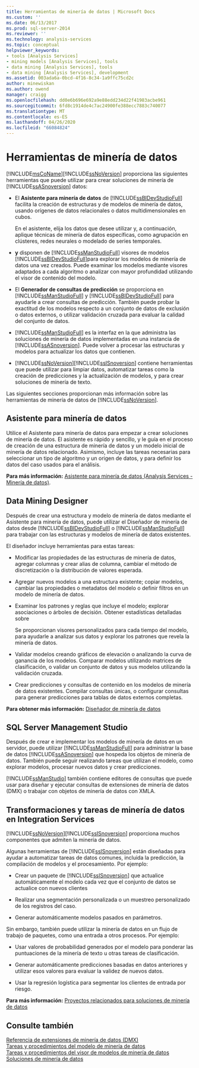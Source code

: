 ```yaml
---
title: Herramientas de minería de datos | Microsoft Docs
ms.custom: ''
ms.date: 06/13/2017
ms.prod: sql-server-2014
ms.reviewer: ''
ms.technology: analysis-services
ms.topic: conceptual
helpviewer_keywords:
- tools [Analysis Services]
- mining models [Analysis Services], tools
- data mining [Analysis Services], tools
- data mining [Analysis Services], development
ms.assetid: 003ada6a-0bcd-4f16-8c34-1a9ffc75cd2c
author: minewiskan
ms.author: owend
manager: craigg
ms.openlocfilehash: dd0e6b696e692a9e88edd234d22f41983acbe961
ms.sourcegitcommit: 6fd8c1914de4c7ac24900fe388ecc7883c740077
ms.translationtype: MT
ms.contentlocale: es-ES
ms.lasthandoff: 04/26/2020
ms.locfileid: "66084824"
---
```

# <a name="data-mining-tools"></a>Herramientas de minería de datos
  [!INCLUDE[msCoName](../../includes/msconame-md.md)][!INCLUDE[ssNoVersion](../../includes/ssnoversion-md.md)] proporciona las siguientes herramientas que puede utilizar para crear soluciones de minería de [!INCLUDE[ssASnoversion](../../includes/ssasnoversion-md.md)] datos:  
  
-   El **Asistente para minería de datos** de [!INCLUDE[ssBIDevStudioFull](../../includes/ssbidevstudiofull-md.md)] facilita la creación de estructuras y de modelos de minería de datos, usando orígenes de datos relacionales o datos multidimensionales en cubos.  
  
     En el asistente, elija los datos que desee utilizar y, a continuación, aplique técnicas de minería de datos específicas, como agrupación en clústeres, redes neurales o modelado de series temporales.  
  
-   **y** disponen de [!INCLUDE[ssManStudioFull](../../includes/ssmanstudiofull-md.md)] visores de modelos [!INCLUDE[ssBIDevStudioFull](../../includes/ssbidevstudiofull-md.md)]para explorar los modelos de minería de datos una vez creados.  Puede examinar los modelos mediante visores adaptados a cada algoritmo o analizar con mayor profundidad utilizando el visor de contenido del modelo.  
  
-   El **Generador de consultas de predicción** se proporciona en [!INCLUDE[ssManStudioFull](../../includes/ssmanstudiofull-md.md)] y [!INCLUDE[ssBIDevStudioFull](../../includes/ssbidevstudiofull-md.md)] para ayudarle a crear consultas de predicción. También puede probar la exactitud de los modelos respecto a un conjunto de datos de exclusión o datos externos, o utilizar validación cruzada para evaluar la calidad del conjunto de datos.  
  
-   [!INCLUDE[ssManStudioFull](../../includes/ssmanstudiofull-md.md)] es la interfaz en la que administra las soluciones de minería de datos implementadas en una instancia de [!INCLUDE[ssASnoversion](../../includes/ssasnoversion-md.md)]. Puede volver a procesar las estructuras y modelos para actualizar los datos que contienen.  
  
-   [!INCLUDE[ssNoVersion](../../includes/ssnoversion-md.md)][!INCLUDE[ssISnoversion](../../includes/ssisnoversion-md.md)] contiene herramientas que puede utilizar para limpiar datos, automatizar tareas como la creación de predicciones y la actualización de modelos, y para crear soluciones de minería de texto.  
  
 Las siguientes secciones proporcionan más información sobre las herramientas de minería de datos de [!INCLUDE[ssNoVersion](../../includes/ssnoversion-md.md)].  
  
## <a name="data-mining-wizard"></a>Asistente para minería de datos  
 Utilice el Asistente para minería de datos para empezar a crear soluciones de minería de datos. El asistente es rápido y sencillo, y le guía en el proceso de creación de una estructura de minería de datos y un modelo inicial de minería de datos relacionado. Asimismo, incluye las tareas necesarias para seleccionar un tipo de algoritmo y un origen de datos, y para definir los datos del caso usados para el análisis.  
  
 **Para más información:** [Asistente para minería de datos &#40;Analysis Services - Minería de datos&#41;](data-mining-wizard-analysis-services-data-mining.md).  
  
## <a name="data-mining-designer"></a>Data Mining Designer  
 Después de crear una estructura y modelo de minería de datos mediante el Asistente para minería de datos, puede utilizar el Diseñador de minería de datos desde [!INCLUDE[ssBIDevStudioFull](../../includes/ssbidevstudiofull-md.md)] o [!INCLUDE[ssManStudioFull](../../includes/ssmanstudiofull-md.md)] para trabajar con las estructuras y modelos de minería de datos existentes.  
  
 El diseñador incluye herramientas para estas tareas:  
  
-   Modificar las propiedades de las estructuras de minería de datos, agregar columnas y crear alias de columna, cambiar el método de discretización o la distribución de valores esperada.  
  
-   Agregar nuevos modelos a una estructura existente; copiar modelos, cambiar las propiedades o metadatos del modelo o definir filtros en un modelo de minería de datos.  
  
-   Examinar los patrones y reglas que incluye el modelo; explorar asociaciones o árboles de decisión. Obtener estadísticas detalladas sobre  
  
     Se proporcionan visores personalizados para cada tiempo del modelo, para ayudarle a analizar sus datos y explorar los patrones que revela la minería de datos.  
  
-   Validar modelos creando gráficos de elevación o analizando la curva de ganancia de los modelos. Comparar modelos utilizando matrices de clasificación, o validar un conjunto de datos y sus modelos utilizando la validación cruzada.  
  
-   Crear predicciones y consultas de contenido en los modelos de minería de datos existentes. Compilar consultas únicas, o configurar consultas para generar predicciones para tablas de datos externos completas.  
  
 **Para obtener más información:** [Diseñador de minería de datos](data-mining-designer.md)  
  
## <a name="sql-server-management-studio"></a>SQL Server Management Studio  
 Después de crear e implementar los modelos de minería de datos en un servidor, puede utilizar [!INCLUDE[ssManStudioFull](../../includes/ssmanstudiofull-md.md)] para administrar la base de datos [!INCLUDE[ssASnoversion](../../includes/ssasnoversion-md.md)] que hospeda los objetos de minería de datos. También puede seguir realizando tareas que utilizan el modelo, como explorar modelos, procesar nuevos datos y crear predicciones.  
  
 [!INCLUDE[ssManStudio](../../includes/ssmanstudio-md.md)] también contiene editores de consultas que puede usar para diseñar y ejecutar consultas de extensiones de minería de datos (DMX) o trabajar con objetos de minería de datos con XMLA.  
  
## <a name="integration-services-data-mining-tasks-and-transformations"></a>Transformaciones y tareas de minería de datos en Integration Services  
 [!INCLUDE[ssNoVersion](../../includes/ssnoversion-md.md)][!INCLUDE[ssISnoversion](../../includes/ssisnoversion-md.md)] proporciona muchos componentes que admiten la minería de datos.  
  
 Algunas herramientas de [!INCLUDE[ssISnoversion](../../includes/ssisnoversion-md.md)] están diseñadas para ayudar a automatizar tareas de datos comunes, incluida la predicción, la compilación de modelos y el procesamiento. Por ejemplo:  
  
-   Crear un paquete de [!INCLUDE[ssISnoversion](../../includes/ssisnoversion-md.md)] que actualice automáticamente el modelo cada vez que el conjunto de datos se actualice con nuevos clientes  
  
-   Realizar una segmentación personalizada o un muestreo personalizado de los registros del caso.  
  
-   Generar automáticamente modelos pasados en parámetros.  
  
 Sin embargo, también puede utilizar la minería de datos en un flujo de trabajo de paquetes, como una entrada a otros procesos. Por ejemplo:  
  
-   Usar valores de probabilidad generados por el modelo para ponderar las puntuaciones de la minería de texto u otras tareas de clasificación.  
  
-   Generar automáticamente predicciones basadas en datos anteriores y utilizar esos valores para evaluar la validez de nuevos datos.  
  
-   Usar la regresión logística para segmentar los clientes de entrada por riesgo.  
  
 **Para más información:** [Proyectos relacionados para soluciones de minería de datos](data-mining-solutions.md)  
  
## <a name="see-also"></a>Consulte también  
 [Referencia de extensiones de minería de datos &#40;DMX&#41;](/sql/dmx/data-mining-extensions-dmx-reference)   
 [Tareas y procedimientos del modelo de minería de datos](mining-model-tasks-and-how-tos.md)   
 [Tareas y procedimientos del visor de modelos de minería de datos](mining-model-viewer-tasks-and-how-tos.md)   
 [Soluciones de minería de datos](data-mining-solutions.md)  
  
  
